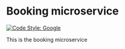 # Booking microservice

[![Code Style: Google](https://img.shields.io/badge/code%20style-google-blueviolet.svg)](https://github.com/google/gts)

This is the booking microservice
